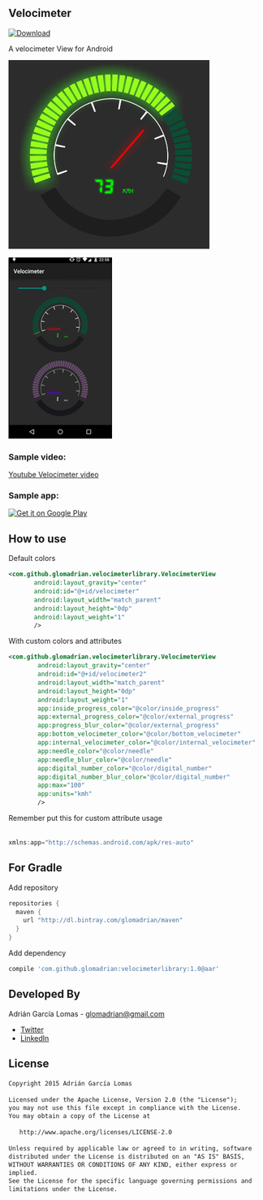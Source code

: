 Velocimeter
-----------------
[ ![Download](https://api.bintray.com/packages/glomadrian/maven/velocimeterlibrary/images/download.svg) ](https://bintray.com/glomadrian/maven/velocimeterlibrary/_latestVersion)

A velocimeter View for Android


![Demo Screenshot][1]

![Demo Screenshot][2]

### Sample video:

[Youtube Velocimeter video](http://youtu.be/umTOKLu2syg)

### Sample app:

<a href="https://play.google.com/store/apps/details?id=com.github.glomadrian.velocimeter">
  <img alt="Get it on Google Play"
       src="https://developer.android.com/images/brand/en_generic_rgb_wo_60.png" />
</a>


How to use
----------

Default colors
```xml
<com.github.glomadrian.velocimeterlibrary.VelocimeterView
       android:layout_gravity="center"
       android:id="@+id/velocimeter"
       android:layout_width="match_parent"
       android:layout_height="0dp"
       android:layout_weight="1"
       />
```

With custom colors and attributes
```xml
<com.github.glomadrian.velocimeterlibrary.VelocimeterView
        android:layout_gravity="center"
        android:id="@+id/velocimeter2"
        android:layout_width="match_parent"
        android:layout_height="0dp"
        android:layout_weight="1"
        app:inside_progress_color="@color/inside_progress"
        app:external_progress_color="@color/external_progress"
        app:progress_blur_color="@color/external_progress"
        app:bottom_velocimeter_color="@color/bottom_velocimeter"
        app:internal_velocimeter_color="@color/internal_velocimeter"
        app:needle_color="@color/needle"
        app:needle_blur_color="@color/needle"
        app:digital_number_color="@color/digital_number"
        app:digital_number_blur_color="@color/digital_number"
        app:max="100"
        app:units="kmh"
        />
```

Remember put this for custom attribute usage

```java

xmlns:app="http://schemas.android.com/apk/res-auto"

```


For Gradle
---------------------

Add repository

```groovy
repositories {
  maven {
    url "http://dl.bintray.com/glomadrian/maven"
  }
}
```
Add dependency
```groovy
compile 'com.github.glomadrian:velocimeterlibrary:1.0@aar'
```
Developed By
------------
Adrián García Lomas - <glomadrian@gmail.com>
* [Twitter](https://twitter.com/glomadrian)
* [LinkedIn](https://es.linkedin.com/in/glomadrian )

License
-------

    Copyright 2015 Adrián García Lomas

    Licensed under the Apache License, Version 2.0 (the "License");
    you may not use this file except in compliance with the License.
    You may obtain a copy of the License at

       http://www.apache.org/licenses/LICENSE-2.0

    Unless required by applicable law or agreed to in writing, software
    distributed under the License is distributed on an "AS IS" BASIS,
    WITHOUT WARRANTIES OR CONDITIONS OF ANY KIND, either express or implied.
    See the License for the specific language governing permissions and
    limitations under the License.

[1]: ./art/velocimeter.png
[2]: ./art/velocimeter.gif
